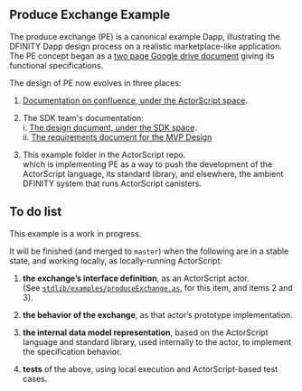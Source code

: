Produce Exchange Example
----------------------------

The produce exchange (PE) is a canonical example Dapp, illustrating
the DFINITY Dapp design process on a realistic marketplace-like
application.  The PE concept began as a [two page Google drive
document](https://docs.google.com/document/d/1AxpcuFH-x_0ZSa32DfM_BCYnGxCS37ETPNWE4BXDNdo/edit)
giving its functional specifications.

The design of PE now evolves in three places:

 1. [Documentation on confluence, under the ActorScript space](https://dfinity.atlassian.net/wiki/spaces/AST/pages/104401122/Example+Dapp+Produce+Exchange).

 2. The SDK team's documentation:  
    i. [The design document, under the SDK
     space](https://dfinity.atlassian.net/wiki/x/MwD2Bg).  
    ii. [The requirements document for the MVP
      Design](https://dfinity.atlassian.net/wiki/spaces/DE/pages/116654198/Produce+Exchange+MVP+Product+Requirements)

 3. This example folder in the ActorScript repo.  
 which is implementing PE as a way to push the development of the
 ActorScript language, its standard library, and elsewhere, the
 ambient DFINITY system that runs ActorScript canisters.

To do list
-----------

This example is a work in progress.  

It will be finished (and merged to `master`) when the following are in
a stable state, and working locally, as locally-running ActorScript:

  1. **the exchange’s interface definition**, as an ActorScript actor.  
   (See
   [`stdlib/examples/produceExchange.as`](https://github.com/dfinity-lab/actorscript/blob/stdlib-examples/stdlib/examples/produceExchange.as),
   for this item, and items 2 and 3).

  2.  **the behavior of the exchange**, as that actor’s prototype
      implementation.

  3. **the internal data model representation**, based on the
     ActorScript language and standard library, used internally to the
     actor, to implement the specification behavior.

  4. **tests** of the above, using local execution and
     ActorScript-based test cases.
